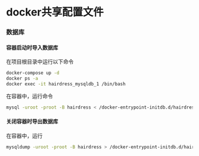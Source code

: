 # docker共享配置文件

### 数据库
#### 容器启动时导入数据库
在项目根目录中运行以下命令
```bash
docker-compose up -d
docker ps -a
docker exec -it hairdress_mysqldb_1 /bin/bash
```

在容器中，运行命令
```bash
mysql -uroot -proot -B hairdress < /docker-entrypoint-initdb.d/hairdress.sql
```

#### 关闭容器时导出数据库
在容器中，运行
```bash
mysqldump -uroot -proot -B hairdress > /docker-entrypoint-initdb.d/hairdress.sql
``` 